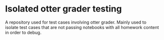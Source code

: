 # Isolated otter grader testing
A repository used for test cases involving otter grader. Mainly used to isolate test cases that are not passing notebooks with all homework content in order to debug.
